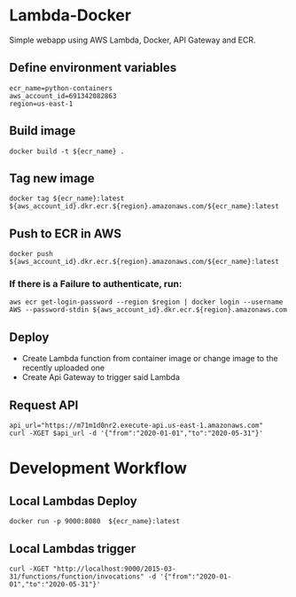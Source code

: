 # Lambda-Docker
Simple webapp using AWS Lambda, Docker, API Gateway and ECR.

## Define environment variables
```
ecr_name=python-containers
aws_account_id=691342082863
region=us-east-1
```

## Build image
`docker build -t ${ecr_name} .`

## Tag new image
`docker tag ${ecr_name}:latest ${aws_account_id}.dkr.ecr.${region}.amazonaws.com/${ecr_name}:latest`

## Push to ECR in AWS
`docker push ${aws_account_id}.dkr.ecr.${region}.amazonaws.com/${ecr_name}:latest`
### If there is a Failure to authenticate, run:
`aws ecr get-login-password --region $region | docker login --username AWS --password-stdin ${aws_account_id}.dkr.ecr.${region}.amazonaws.com`

## Deploy
* Create Lambda function from container image or change image to the recently uploaded one
* Create Api Gateway to trigger said Lambda

## Request API
```
api_url="https://m71m1d0nr2.execute-api.us-east-1.amazonaws.com"
curl -XGET $api_url -d '{"from":"2020-01-01","to":"2020-05-31"}'
```

# Development Workflow

## Local Lambdas Deploy
`docker run -p 9000:8080  ${ecr_name}:latest`

## Local Lambdas trigger
`curl -XGET "http://localhost:9000/2015-03-31/functions/function/invocations" -d '{"from":"2020-01-01","to":"2020-05-31"}'`
